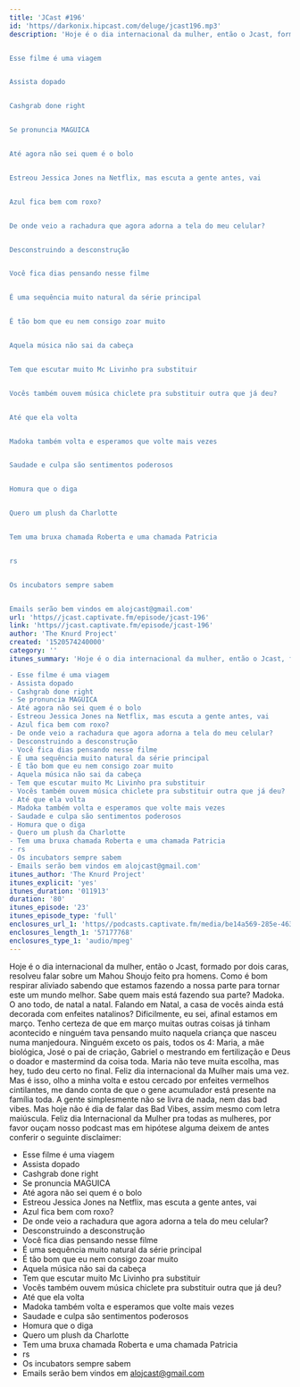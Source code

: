 ```yaml
---
title: 'JCast #196'
id: 'https//darkonix.hipcast.com/deluge/jcast196.mp3'
description: 'Hoje é o dia internacional da mulher, então o Jcast, formado por dois caras, resolveu falar sobre um Mahou Shoujo feito pra homens. Como é bom respirar aliviado sabendo que estamos fazendo a nossa parte para tornar este um mundo melhor. Sabe quem mais está fazendo sua parte? Madoka. O ano todo, de natal a natal. Falando em Natal, a casa de vocês ainda está decorada com enfeites natalinos? Dificilmente, eu sei, afinal estamos em março. Tenho certeza de que em março muitas outras coisas já tinham acontecido e ninguém tava pensando muito naquela criança que nasceu numa manjedoura. Ninguém exceto os pais, todos os 4 Maria, a mãe biológica, José o pai de criação, Gabriel o mestrando em fertilização e Deus o doador e mastermind da coisa toda. Maria não teve muita escolha, mas hey, tudo deu certo no final. Feliz dia internacional da Mulher mais uma vez. Mas é isso, olho a minha volta e estou cercado por enfeites vermelhos cintilantes, me dando conta de que o gene acumulador está presente na família toda. A gente simplesmente não se livra de nada, nem das bad vibes. Mas hoje não é dia de falar das Bad Vibes, assim mesmo com letra maiúscula. Feliz dia Internacional da Mulher pra todas as mulheres, por favor ouçam nosso podcast mas em hipótese alguma deixem de antes conferir o seguinte disclaimer


Esse filme é uma viagem


Assista dopado


Cashgrab done right


Se pronuncia MAGUICA


Até agora não sei quem é o bolo


Estreou Jessica Jones na Netflix, mas escuta a gente antes, vai


Azul fica bem com roxo?


De onde veio a rachadura que agora adorna a tela do meu celular?


Desconstruindo a desconstrução


Você fica dias pensando nesse filme


É uma sequência muito natural da série principal


É tão bom que eu nem consigo zoar muito


Aquela música não sai da cabeça


Tem que escutar muito Mc Livinho pra substituir


Vocês também ouvem música chiclete pra substituir outra que já deu?


Até que ela volta


Madoka também volta e esperamos que volte mais vezes


Saudade e culpa são sentimentos poderosos


Homura que o diga


Quero um plush da Charlotte


Tem uma bruxa chamada Roberta e uma chamada Patricia


rs


Os incubators sempre sabem


Emails serão bem vindos em alojcast@gmail.com'
url: 'https//jcast.captivate.fm/episode/jcast-196'
link: 'https//jcast.captivate.fm/episode/jcast-196'
author: 'The Knurd Project'
created: '1520574240000'
category: ''
itunes_summary: 'Hoje é o dia internacional da mulher, então o Jcast, formado por dois caras, resolveu falar sobre um Mahou Shoujo feito pra homens. Como é bom respirar aliviado sabendo que estamos fazendo a nossa parte para tornar este um mundo melhor. Sabe quem mais está fazendo sua parte? Madoka. O ano todo, de natal a natal. Falando em Natal, a casa de vocês ainda está decorada com enfeites natalinos? Dificilmente, eu sei, afinal estamos em março. Tenho certeza de que em março muitas outras coisas já tinham acontecido e ninguém tava pensando muito naquela criança que nasceu numa manjedoura. Ninguém exceto os pais, todos os 4 Maria, a mãe biológica, José o pai de criação, Gabriel o mestrando em fertilização e Deus o doador e mastermind da coisa toda. Maria não teve muita escolha, mas hey, tudo deu certo no final. Feliz dia internacional da Mulher mais uma vez. Mas é isso, olho a minha volta e estou cercado por enfeites vermelhos cintilantes, me dando conta de que o gene acumulador está presente na família toda. A gente simplesmente não se livra de nada, nem das bad vibes. Mas hoje não é dia de falar das Bad Vibes, assim mesmo com letra maiúscula. Feliz dia Internacional da Mulher pra todas as mulheres, por favor ouçam nosso podcast mas em hipótese alguma deixem de antes conferir o seguinte disclaimer

- Esse filme é uma viagem
- Assista dopado
- Cashgrab done right
- Se pronuncia MAGUICA 
- Até agora não sei quem é o bolo
- Estreou Jessica Jones na Netflix, mas escuta a gente antes, vai
- Azul fica bem com roxo? 
- De onde veio a rachadura que agora adorna a tela do meu celular?
- Desconstruindo a desconstrução 
- Você fica dias pensando nesse filme
- É uma sequência muito natural da série principal
- É tão bom que eu nem consigo zoar muito 
- Aquela música não sai da cabeça
- Tem que escutar muito Mc Livinho pra substituir
- Vocês também ouvem música chiclete pra substituir outra que já deu?
- Até que ela volta 
- Madoka também volta e esperamos que volte mais vezes
- Saudade e culpa são sentimentos poderosos
- Homura que o diga
- Quero um plush da Charlotte
- Tem uma bruxa chamada Roberta e uma chamada Patricia
- rs
- Os incubators sempre sabem
- Emails serão bem vindos em alojcast@gmail.com'
itunes_author: 'The Knurd Project'
itunes_explicit: 'yes'
itunes_duration: '011913'
duration: '80'
itunes_episode: '23'
itunes_episode_type: 'full'
enclosures_url_1: 'https//podcasts.captivate.fm/media/be14a569-285e-463b-aeaa-537044ff83fd/jcast196.mp3'
enclosures_length_1: '57177768'
enclosures_type_1: 'audio/mpeg'
---
```

Hoje é o dia internacional da mulher, então o Jcast, formado por dois caras, resolveu falar sobre um Mahou Shoujo feito pra homens. Como é bom respirar aliviado sabendo que estamos fazendo a nossa parte para tornar este um mundo melhor. Sabe quem mais está fazendo sua parte? Madoka. O ano todo, de natal a natal. Falando em Natal, a casa de vocês ainda está decorada com enfeites natalinos? Dificilmente, eu sei, afinal estamos em março. Tenho certeza de que em março muitas outras coisas já tinham acontecido e ninguém tava pensando muito naquela criança que nasceu numa manjedoura. Ninguém exceto os pais, todos os 4: Maria, a mãe biológica, José o pai de criação, Gabriel o mestrando em fertilização e Deus o doador e mastermind da coisa toda. Maria não teve muita escolha, mas hey, tudo deu certo no final. Feliz dia internacional da Mulher mais uma vez. Mas é isso, olho a minha volta e estou cercado por enfeites vermelhos cintilantes, me dando conta de que o gene acumulador está presente na família toda. A gente simplesmente não se livra de nada, nem das bad vibes. Mas hoje não é dia de falar das Bad Vibes, assim mesmo com letra maiúscula. Feliz dia Internacional da Mulher pra todas as mulheres, por favor ouçam nosso podcast mas em hipótese alguma deixem de antes conferir o seguinte disclaimer:

*   Esse filme é uma viagem
*   Assista dopado
*   Cashgrab done right
*   Se pronuncia MAGUICA
*   Até agora não sei quem é o bolo
*   Estreou Jessica Jones na Netflix, mas escuta a gente antes, vai
*   Azul fica bem com roxo?
*   De onde veio a rachadura que agora adorna a tela do meu celular?
*   Desconstruindo a desconstrução
*   Você fica dias pensando nesse filme
*   É uma sequência muito natural da série principal
*   É tão bom que eu nem consigo zoar muito
*   Aquela música não sai da cabeça
*   Tem que escutar muito Mc Livinho pra substituir
*   Vocês também ouvem música chiclete pra substituir outra que já deu?
*   Até que ela volta
*   Madoka também volta e esperamos que volte mais vezes
*   Saudade e culpa são sentimentos poderosos
*   Homura que o diga
*   Quero um plush da Charlotte
*   Tem uma bruxa chamada Roberta e uma chamada Patricia
*   rs
*   Os incubators sempre sabem
*   Emails serão bem vindos em alojcast@gmail.com